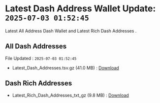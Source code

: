 # Latest Dash Address Wallet Update: `2025-07-03 01:52:45`

Latest All Address Dash Wallet and Latest Rich Dash Addresses .

## All Dash Addresses

File Updated : `2025-07-03 01:52:45`

- Latest_Dash_Addresses.tsv.gz (41.0 MB) : [Download](https://github.com/Pymmdrza/Rich-Address-Wallet/releases/tag/Dash)

## Dash Rich Addresses

- Latest_Rich_Dash_Addresses_txt_gz (9.8 MB) : [Download](https://github.com/Pymmdrza/Rich-Address-Wallet/releases/tag/Dash)
